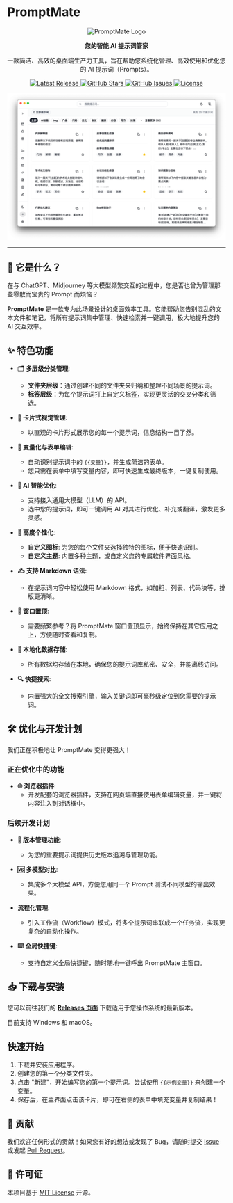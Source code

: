 # PromptMate

<div align="center">
  <img src="URL_TO_YOUR_LOGO" alt="PromptMate Logo" width="150"/>
  <p>
    <strong>您的智能 AI 提示词管家</strong>
  </p>
  <p>
    一款简洁、高效的桌面端生产力工具，旨在帮助您系统化管理、高效使用和优化您的 AI 提示词（Prompts）。
  </p>
  <p>
    <a href="https://github.com/yy0691/PromptMate/releases">
      <img src="https://img.shields.io/github/v/release/yy0691/PromptMate?display_name=tag&sort=semver&color=blue" alt="Latest Release">
    </a>
    <a href="https://github.com/yy0691/PromptMate/stargazers">
      <img src="https://img.shields.io/github/stars/yy0691/PromptMate" alt="GitHub Stars">
    </a>
    <a href="https://github.com/yy0691/PromptMate/issues">
      <img src="https://img.shields.io/github/issues/yy0691/PromptMate" alt="GitHub Issues">
    </a>
    <a href="https://github.com/yy0691/PromptMate/blob/main/LICENSE">
      <img src="https://img.shields.io/github/license/yy0691/PromptMate" alt="License">
    </a>
  </p>
</div>

![PromptMate 软件截图](./public/images/PromptMate.png)

---

## 🚀 它是什么？

在与 ChatGPT、Midjourney 等大模型频繁交互的过程中，您是否也曾为管理那些零散而宝贵的 Prompt 而烦恼？

**PromptMate** 是一款专为此场景设计的桌面效率工具。它能帮助您告别混乱的文本文件和笔记，将所有提示词集中管理、快速检索并一键调用，极大地提升您的 AI 交互效率。

## ✨ 特色功能

- **🗂️ 多层级分类管理**:
  - **文件夹层级**：通过创建不同的文件夹来归纳和整理不同场景的提示词。
  - **标签层级**：为每个提示词打上自定义标签，实现更灵活的交叉分类和筛选。

- **📇 卡片式视觉管理**:
  - 以直观的卡片形式展示您的每一个提示词，信息结构一目了然。

- **📝 变量化与表单编辑**:
  - 自动识别提示词中的 `{{变量}}`，并生成简洁的表单。
  - 您只需在表单中填写变量内容，即可快速生成最终版本，一键复制使用。

- **🤖 AI 智能优化**:
  - 支持接入通用大模型（LLM）的 API。
  - 选中您的提示词，即可一键调用 AI 对其进行优化、补充或翻译，激发更多灵感。

- **🎨 高度个性化**:
  - **自定义图标**: 为您的每个文件夹选择独特的图标，便于快速识别。
  - **自定义主题**: 内置多种主题，或自定义您的专属软件界面风格。

- **✍️ 支持 Markdown 语法**:
  - 在提示词内容中轻松使用 Markdown 格式，如加粗、列表、代码块等，排版更清晰。

- **📌 窗口置顶**:
  - 需要频繁参考？将 PromptMate 窗口置顶显示，始终保持在其它应用之上，方便随时查看和复制。

- **💾 本地化数据存储**:
  - 所有数据均存储在本地，确保您的提示词库私密、安全，并能离线访问。

- **🔍 快捷搜索**:
  - 内置强大的全文搜索引擎，输入关键词即可毫秒级定位到您需要的提示词。

## 🛠️ 优化与开发计划

我们正在积极地让 PromptMate 变得更强大！

### 正在优化中的功能

- **🌐 浏览器插件**:
  - 开发配套的浏览器插件，支持在网页端直接使用表单编辑变量，并一键将内容注入到对话框中。

### 后续开发计划

- **🔄 版本管理功能**:
  - 为您的重要提示词提供历史版本追溯与管理功能。

- **🆚 多模型对比**:
  - 集成多个大模型 API，方便您用同一个 Prompt 测试不同模型的输出效果。

- **流程化管理**:
  - 引入工作流（Workflow）模式，将多个提示词串联成一个任务流，实现更复杂的自动化操作。

- **⌨️ 全局快捷键**:
  - 支持自定义全局快捷键，随时随地一键呼出 PromptMate 主窗口。

## 📥 下载与安装

您可以前往我们的 **[Releases 页面](https://github.com/yy0691/PromptMate/releases)** 下载适用于您操作系统的最新版本。

目前支持 Windows 和 macOS。

## 快速开始

1.  下载并安装应用程序。
2.  创建您的第一个分类文件夹。
3.  点击 "新建"，开始编写您的第一个提示词。尝试使用 `{{示例变量}}` 来创建一个变量。
4.  保存后，在主界面点击该卡片，即可在右侧的表单中填充变量并复制结果！

## 🤝 贡献

我们欢迎任何形式的贡献！如果您有好的想法或发现了 Bug，请随时提交 [Issue](https://github.com/yy0691/PromptMate/issues) 或发起 [Pull Request](https://github.com/yy0691/PromptMate/pulls)。

## 📄 许可证

本项目基于 [MIT License](https://github.com/yy0691/PromptMate/blob/main/LICENSE) 开源。


